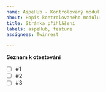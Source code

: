 ```yaml
---
name: AspeHub - Kontrolovaný modul
about: Popis kontrolovaného modulu
title: Stránka přihlášení
labels: aspeHub, feature
assignees: Twinrest

---
```


**Seznam k otestování**
- [ ] #1
- [ ] #2
- [ ] #3
